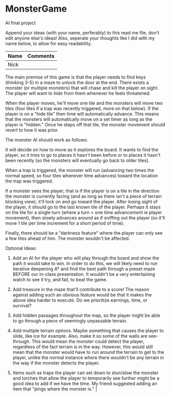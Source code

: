 # MonsterGame
AI final project

Append your ideas (with your name, perferably) to this read me file, don't edit anyone else's ideas!  Also, seperate your thoughts like I did with my name below, to allow for easy readability.

| Name | Comments |
| --- | --- |
| Nick | 

The main premise of this game is that the player needs to find keys (thinking 3-5) in a maze to unlock the door at the end.  There exists a monster (or multiple monsters) that will chase and kill the player on sight.  The player will want to hide from them whenever he feels threatened.
  
When the player moves, he'll move one tile and the monsters will move two tiles (four tiles if a trap was recently triggered, more on that below).  If the player is on a "hide tile" then time will automatically advance.  This means that the monsters will automatically move on a set timer as long as the player is "hidden."  Once he steps off that tile, the monster movement should revert to how it was prior.
  
The monster AI should work as follows:

It will decide on how to move as it explores the board.  It wants to find the player, so it tries to go to places it hasn't been before or to places it hasn't been recently (so the monsters will eventually go back to older tiles).
     
When a trap is triggered, the monster will run (advancing two times the normal speed, so four tiles whenever time advances) toward the location the trap was triggered.
   
If a monster sees the player, that is if the player is on a tile in the direction the monster is currently facing (and as long as there isn't a piece of terrain blocking view), it'll lock on and go toward the player.  After losing sight of the player, it should go to the last known tile of the player.  Perhaps it stays on the tile for a single turn (where a turn = one time advancement ie player movement), then slowly advances around as if sniffing out the player (so it'll move 1 tile per time increment for a short period of time).

Finally, there should be a "darkness feature" where the player can only see a few tiles ahead of him.  The monster wouldn't be affected. 
   
Optional Ideas:

1) Add an AI for the player who will play through the board and show the path it would take to win.  In order to do this, we will likely need to run iterative deepening A* and find the best path through a preset maze BEFORE our in-class presentation.  It wouldn't be a very entertaining watch to see it try, and fail, to beat the game.

2) Add treasure in the maze that'll contribute to a score! The reason against adding such an obvious feature would be that it makes the above idea harder to execute.  Do we prioritize earnings, time, or survival?

3) Add hidden passages throughout the map, so the player might be able to go through a piece of seemingly unpassable terrain.

4) Add multiple terrain options.  Maybe something that causes the player to slide, like ice for example.  Also, make it so some of the walls are see-through.  This would mean the monster could detect the player, regardless of the fact terrain is in the way.  However, this would still mean that the monster would have to run around the terrain to get to the player, unlike the normal instance where there wouldn't be any terrain in the way if the monster detects the player.

5) Items such as traps the player can set down to stun/slow the monster and torches that allow the player to temporarily see further might be a good idea to add if we have the time.  My friend suggested adding an item that "pings where the monster is." | 